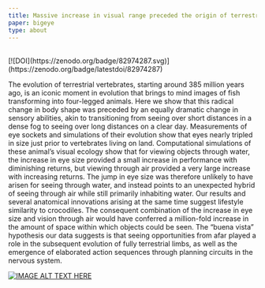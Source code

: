 ```yaml
---
title: Massive increase in visual range preceded the origin of terrestrial vertebrates
paper: bigeye
type: about
---
```

<br>
[![DOI](https://zenodo.org/badge/82974287.svg)](https://zenodo.org/badge/latestdoi/82974287)
<br>

The evolution of terrestrial vertebrates, starting around 385 million years ago, is an iconic moment in evolution that brings to mind images of fish transforming into four-legged animals. Here we show that this radical change in body shape was preceded by an equally dramatic change in sensory abilities, akin to transitioning from seeing over short distances in a dense fog to seeing over long distances on a clear day. Measurements of eye sockets and simulations of their evolution show that eyes nearly tripled in size just prior to vertebrates living on land. Computational simulations of these animal’s visual ecology show that for viewing objects through water, the increase in eye size provided a small increase in performance with diminishing returns, but viewing through air provided a very large increase with increasing returns. The jump in eye size was therefore unlikely to have arisen for seeing through water, and instead points to an unexpected hybrid of seeing through air while still primarily inhabiting water. Our results and several anatomical innovations arising at the same time suggest lifestyle similarity to crocodiles. The consequent combination of the increase in eye size and vision through air would have conferred a million-fold increase in the amount of space within which objects could be seen. The “buena vista” hypothesis our data suggests is that seeing opportunities from afar played a role in the subsequent evolution of fully terrestrial limbs, as well as the emergence of elaborated action sequences through planning circuits in the nervous system.


<a href="http://www.youtube.com/watch?feature=player_embedded&v=I19usgWHJLc" target="_blank"><img src="http://img.youtube.com/vi/I19usgWHJLc/0.jpg" 
alt="IMAGE ALT TEXT HERE" width=“480” height=“360” border=“10”/></a>